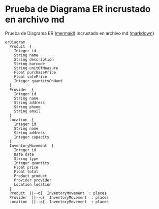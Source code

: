 # Prueba de Diagrama ER incrustado en archivo md

Prueba de Diagrama ER ([mermaid](https://mermaid.js.org/intro/getting-started.html)) incrustado en archivo md ([markdown](https://www.markdownguide.org/))

```mermaid
erDiagram
  Product  {
    Integer id
    String name
    String description
    String barcode
    String unitOfMeasure
    Float purchasePrice
    Float salePrice
    Integer quantityOnHand
  }
  Provider  {
    Integer id
    String name
    String address
    String phone
    String email
  }
  Location  {
    Integer id
    String name
    String address
    Integer capacity
  }
  InventoryMovement  {
    Integer id
    Date date
    String type
    Integer quantity
    Float price
    Float total
    Product product
    Provider provider
    Location location
  }
  Product  ||--o{  InventoryMovement  : places
  Provider  ||--o{  InventoryMovement  : places
  Location  ||--o{  InventoryMovement  : places
```
